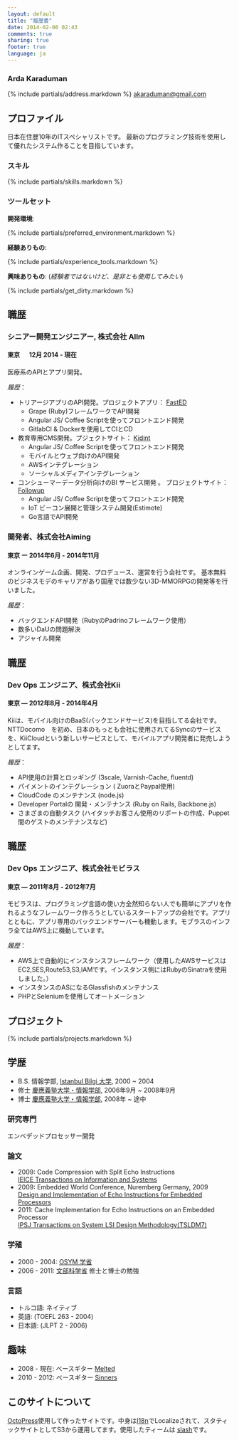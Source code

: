 ```yaml
---
layout: default
title: "履歴書"
date: 2014-02-06 02:43
comments: true
sharing: true
footer: true
language: ja
---
```


### Arda Karaduman
{% include partials/address.markdown %}
akaraduman@gmail.com


## プロファイル
日本在住歴10年のITスペシャリストです。
最新のプログラミング技術を使用して優れたシステム作ることを目指しています。

### スキル
{% include partials/skills.markdown %}

### ツールセット

__開発環境__:

{% include partials/preferred_environment.markdown %}

__経験ありもの__:

{% include partials/experience_tools.markdown %}

__興味ありもの__: (_経験者ではないけど、是非とも使用してみたい_)

{% include partials/get_dirty.markdown %}

## 職歴

### シニアー開発エンジニアー, 株式会社 Allm
#### 東京 　 12月 2014 - 現在


医療系のAPIとアプリ開発。

_履歴_：

* トリアージアプリのAPI開発。プロジェクトアプリ： [FastED](https://itunes.apple.com/us/app/fast-ed-triage/id1099779970?mt=8)
  - Grape (Ruby)フレームワークでAPI開発
  - Angular JS/ Coffee Scriptを使ってフロントエンド開発
  - GitlabCI & Dockerを使用してCIとCD
* 教育専用CMS開発。プジェクトサイト： [Kidint](https://www.kidint.com/intl/)
  - Angular JS/ Coffee Scriptを使ってフロントエンド開発
  - モバイルとウェブ向けのAPI開発
  - AWSインテグレーション
  - ソーシャルメディアインテグレーション
* コンシューマーデータ分析向けのBI サービス開発 。
  プロジェクトサイト：[Followup](https://www.allm.net/en/followup-en/)
  - Angular JS/ Coffee Scriptを使ってフロントエンド開発
  - IoT ビーコン展開と管理システム開発(Estimote)
  - Go言語でAPI開発


### 開発者、株式会社Aiming
#### 東京 ー 2014年6月 - 2014年11月

オンラインゲーム企画、開発、プロデュース、運営を行う会社です。
基本無料のビジネスモデのキャリアがあり国産では数少ない3D-MMORPGの開発等を行いました。

_履歴_：

* バックエンドAPI開発（RubyのPadrinoフレームワーク使用）
* 数多いDaUの問題解決
* アジャイル開発

## 職歴

### Dev Ops エンジニア、株式会社Kii
#### 東京 — 2012年8月 - 2014年4月

Kiiは、モバイル向けのBaaS(バックエンドサービス)を目指してる会社です。NTTDocomo　を初め、日本のもっとも会社に使用されてるSyncのサービスを、KiiCloudという新しいサービスとして、モバイルアプリ開発者に発売しようとしてます。

_履歴_：

* API使用の計算とロッギング (3scale, Varnish-Cache, fluentd)
* パイメントのインテグレーション ( ZuoraとPaypal使用)
* CloudCode のメンテナンス (node.js)
* Developer Portalの 開発・メンテナンス (Ruby on Rails, Backbone.js)
* さまざまの自動タスク (ハイタッチお客さん使用のリポートの作成、Puppet間のゲストのメンテナンスなど)

## 職歴

### Dev Ops エンジニア、株式会社モビラス
#### 東京 — 2011年8月 - 2012年7月

モビラスは、プログラミング言語の使い方全然知らない人でも簡単にアプリを作れるようなフレームワーク作ろうとしているスタートアップの会社です。アプリとともに、アプリ専用のバックエンドサーバーも機動します。モブラスのインフラ全てはAWS上に機動しています。

_履歴_：

* AWS上で自動的にインスタンスフレームワーク（使用したAWSサービスはEC2,SES,Route53,S3,IAMです。インスタンス側にはRubyのSinatraを使用しました。）
* インスタンスのASになるGlassfishのメンテナンス
* PHPとSeleniumを使用してオートメーション

## プロジェクト

{% include partials/projects.markdown %}

## 学歴

- B.S.    情報学部, [Istanbul Bilgi 大学](http://www.bilgi.edu.tr/en/), 2000 ~ 2004
- 修士    [慶應義塾大学・情報学部](http://www.st.keio.ac.jp/english/departments/faculty/facu_info.html), 2006年9月 ~ 2008年9月
- 博士   [慶應義塾大学・情報学部](http://www.st.keio.ac.jp/english/departments/faculty/facu_info.html), 2008年 ~ 途中

### 研究専門

エンベデッドプロセッサー開発

### 論文

- 2009: Code Compression with Split Echo Instructions  
        [IEICE Transactions on Information and Systems](http://i-scover.ieice.org/iscover/page/ARTICLE-96644B27-9315-8C09-0BB2-E40E1425441F)
- 2009: Embedded World Conference, Nuremberg Germany, 2009  
        [Design and Implementation of Echo Instructions for Embedded Processors](http://www.bvents.com/event/144441-embedded-world-nuremberg-agenda)
- 2011: Cache Implementation for Echo Instructions on an Embedded Processor  
        [IPSJ Transactions on System LSI Design Methodology(TSLDM7)](https://www.jstage.jst.go.jp/article/ipsjtsldm/4/0/4_0_222/_article)

### 学殖

- 2000 - 2004: [OSYM 学省](http://www.bilgi.edu.tr/en/student-life/general-secretariat-coordination-unit/scholarships/)
- 2006 - 2011: [文部科学省](http://en.wikipedia.org/wiki/Monbukagakusho_Scholarship) 修士と博士の勉強

### 言語

- トルコ語: ネイティブ
- 英語: (TOEFL 263 - 2004)
- 日本語: (JLPT 2 - 2006)

## 趣味
- 2008 - 現在: ベースギター [Melted](http://melted.bandcamp.com/track/yamanote)
- 2010 - 2012: ベースギター [Sinners](http://www.sorchaandthesinners.com/home)

## このサイトについて

[OctoPress](http://octopress.org/)使用して作ったサイトです。中身は[I18n](https://github.com/svenfuchs/i18n)でLocalizeされて、スタティックサイトとしてS3から運用してます。使用したティームは [slash](http://tommy351.github.io/Octopress-Theme-Slash/)です。
